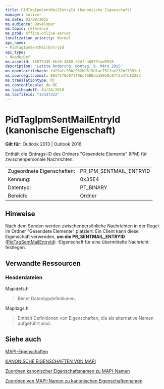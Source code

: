 ```yaml
---
title: PidTagIpmSentMailEntryId (kanonische Eigenschaft)
manager: soliver
ms.date: 03/09/2015
ms.audience: Developer
ms.topic: reference
ms.prod: office-online-server
localization_priority: Normal
api_name:
- PidTagIpmSentMailEntryId
api_type:
- HeaderDef
ms.assetid: f6877435-6b26-4060-924f-a65591ad9538
description: 'Letzte Änderung: Montag, 9. März 2015'
ms.openlocfilehash: fd29afc93bc952bb619dfac752fae232bf7991cf
ms.sourcegitcommit: 8657170d071f9bcf680aba50b9c07f2a4fb82283
ms.translationtype: MT
ms.contentlocale: de-DE
ms.lasthandoff: 04/28/2019
ms.locfileid: "33437322"
---
```

# <a name="pidtagipmsentmailentryid-canonical-property"></a>PidTagIpmSentMailEntryId (kanonische Eigenschaft)

  
  
**Gilt für**: Outlook 2013 | Outlook 2016 
  
Enthält die Eintrags-ID des Ordners "Gesendete Elemente" (IPM) für zwischenpersonale Nachrichten. 
  
|||
|:-----|:-----|
|Zugeordnete Eigenschaften:  <br/> |PR_IPM_SENTMAIL_ENTRYID  <br/> |
|Kennung:  <br/> |0x35E4  <br/> |
|Datentyp:  <br/> |PT_BINARY  <br/> |
|Bereich:  <br/> |Ordner  <br/> |
   
## <a name="remarks"></a>Hinweise

Nach dem Senden werden zwischenpersönliche Nachrichten in der Regel im Ordner "Gesendete Elemente" platziert. Ein Client kann diese Eigenschaft verwenden, **um die PR_SENTMAIL_ENTRYID** ([PidTagSentMailEntryId](pidtagsentmailentryid-canonical-property.md)) -Eigenschaft für eine übermittelte Nachricht festlegen. 
  
## <a name="related-resources"></a>Verwandte Ressourcen

### <a name="header-files"></a>Headerdateien

Mapidefs.h
  
> Bietet Datentypdefinitionen.
    
Mapitags.h
  
> Enthält Definitionen von Eigenschaften, die als alternative Namen aufgeführt sind.
    
## <a name="see-also"></a>Siehe auch



[MAPI-Eigenschaften](mapi-properties.md)
  
[KANONISCHE EIGENSCHAFTEN VON MAPI](mapi-canonical-properties.md)
  
[Zuordnen kanonischer Eigenschaftsnamen zu MAPI-Namen](mapping-canonical-property-names-to-mapi-names.md)
  
[Zuordnen von MAPI-Namen zu kanonischen Eigenschaftennamen](mapping-mapi-names-to-canonical-property-names.md)

